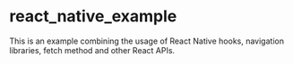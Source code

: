 # react_native_example
This is an example combining the usage of React Native hooks, navigation libraries, fetch method and other React APIs.
